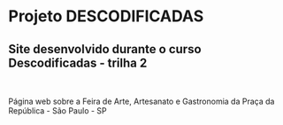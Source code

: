 # Projeto DESCODIFICADAS

## Site desenvolvido durante o curso Descodificadas - trilha 2
<br>

Página web sobre a Feira de Arte, Artesanato e Gastronomia da Praça da República - São Paulo - SP
